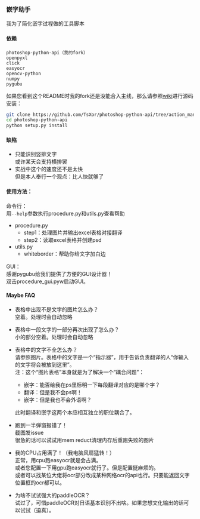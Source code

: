 ### 嵌字助手
我为了简化嵌字过程做的工具脚本  

#### 依赖
```
photoshop-python-api（我的fork）
openpyxl
click
easyocr
opencv-python
numpy
pygubu
```
如果您看到这个README时我的fork还是没能合入主线，那么请参照[wiki](https://github.com/loonghao/photoshop-python-api/wiki)进行源码安装：
```bash
git clone https://github.com/TsXor/photoshop-python-api/tree/action_manager_module_integration
cd photoshop-python-api
python setup.py install
```

#### 缺陷
- 只能识别竖排文字  
  或许某天会支持横排罢  
- 实战中这个的速度还不是太快  
  但是本人奉行一个观点：比人快就够了  

#### 使用方法：
命令行：  
用`--help`参数执行procedure.py和utils.py查看帮助  
- procedure.py  
	- step1：处理图片并输出excel表格对接翻译  
	- step2：读取excel表格并创建psd  
- utils.py  
	- whiteborder：帮助你给文字加白边  

GUI：  
感谢pygubu给我们提供了方便的GUI设计器！  
双击procedure_gui.pyw启动GUI。  

#### Maybe FAQ
- 表格中出现不是文字的图片怎么办？  
  空着。处理时会自动忽略  

- 表格中一段文字的一部分再次出现了怎么办？  
  小的部分空着。处理时会自动忽略  

- 表格中的文字不全怎么办？  
  请参照图片。表格中的文字是一个“指示器”，用于告诉负责翻译的人“你输入的文字将会被放到这里”。  
  注：这个“图片表格”本身就是为了解决一个“耦合问题”：  
  - 嵌字：能否给我在ps里标明一下每段翻译对应的是哪个字？  
  - 翻译：但是我不会ps啊！  
  - 嵌字：但是我也不会外语啊？  
  
  此时翻译和嵌字这两个本应相互独立的职位耦合了。  

- 跑到一半弹窗报错了！  
  截图发issue  
  很急的话可以试试用mem reduct清理内存后重跑失败的图片  
- 我的CPU占用满了！（我电脑风扇猛转！）  
  正常，用cpu跑easyocr就是会占满。  
  或者您配置一下用gpu跑easyocr就行了。但是配置挺麻烦的。  
  或者可以找某位大佬将ocr部分改成某种网络ocr的api也行。只要能返回文字位置框的ocr都可以。  

- 为啥不试试强大的paddleOCR？  
  试过了，可惜paddleOCR对日语基本识别不出啥。如果您想文化输出的话可以试试（迫真）。  
